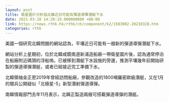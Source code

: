 ```yaml
---
layout: post
title: 衛星圖片分析指北韓近日可能有彈道導彈潛艇下水
date: 2021-03-28 14:29:19.000000000 +08:00
link: https://news.rthk.hk/rthk/ch/component/k2/1583002-20210328.htm
categories: rthk
---
```


美國一個研究北韓問題的網站認為，平壤近日可能有一艘新的彈道導彈潛艇下水。

網站分析上星期初，位於北韓咸鏡南道新浦造船廠一帶衛星圖片後，認為通常停泊在船廠附近碼頭的浮船塢，已被移到潛艇下水設施的旁邊，推測平壤幾年前開始研製的彈道導彈潛艇，或者已經接近完工準備下水。

北韓領袖金正恩2019年曾經訪問船廠，參觀改造的1800噸羅密歐級潛艇，又在1月的閱兵公開疑似「北極星-5」新型潛射彈道導彈。

南韓情報部門去年11月表示，北韓正製造兩艘可搭載彈道導彈的潛艇。
